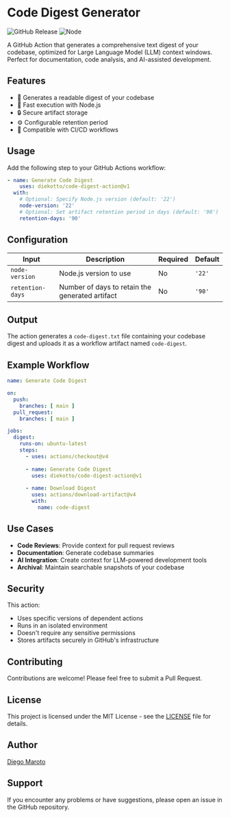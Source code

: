 # Code Digest Generator

![GitHub Release](https://img.shields.io/github/v/release/diekotto/code-digest-action?logo=githubactions)
![Node](https://img.shields.io/badge/nodejs-v22-green?logo=nodedotjs)

A GitHub Action that generates a comprehensive text digest of your codebase, optimized for Large Language Model (LLM) context windows. Perfect for documentation, code analysis, and AI-assisted development.

## Features

- 📝 Generates a readable digest of your codebase
- 🚀 Fast execution with Node.js
- 🔒 Secure artifact storage
- ⚙️ Configurable retention period
- 🔄 Compatible with CI/CD workflows

## Usage

Add the following step to your GitHub Actions workflow:

```yaml
- name: Generate Code Digest
    uses: diekotto/code-digest-action@v1
  with:
    # Optional: Specify Node.js version (default: '22')
    node-version: '22'
    # Optional: Set artifact retention period in days (default: '90')
    retention-days: '90'
```

## Configuration

| Input | Description | Required | Default |
|-------|-------------|----------|----------|
| `node-version` | Node.js version to use | No | `'22'` |
| `retention-days` | Number of days to retain the generated artifact | No | `'90'` |

## Output

The action generates a `code-digest.txt` file containing your codebase digest and uploads it as a workflow artifact named `code-digest`.

## Example Workflow

```yaml
name: Generate Code Digest

on:
  push:
    branches: [ main ]
  pull_request:
    branches: [ main ]

jobs:
  digest:
    runs-on: ubuntu-latest
    steps:
      - uses: actions/checkout@v4
      
      - name: Generate Code Digest
        uses: diekotto/code-digest-action@v1
        
      - name: Download Digest
        uses: actions/download-artifact@v4
        with:
          name: code-digest
```

## Use Cases

- **Code Reviews**: Provide context for pull request reviews
- **Documentation**: Generate codebase summaries
- **AI Integration**: Create context for LLM-powered development tools
- **Archival**: Maintain searchable snapshots of your codebase

## Security

This action:
- Uses specific versions of dependent actions
- Runs in an isolated environment
- Doesn't require any sensitive permissions
- Stores artifacts securely in GitHub's infrastructure

## Contributing

Contributions are welcome! Please feel free to submit a Pull Request.

## License

This project is licensed under the MIT License - see the [LICENSE](LICENSE) file for details.

## Author

[Diego Maroto](https://github.com/diekotto)

## Support

If you encounter any problems or have suggestions, please open an issue in the GitHub repository.

